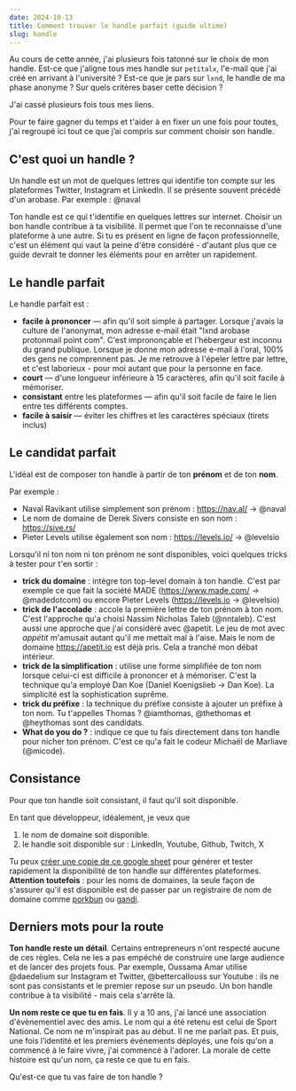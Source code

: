 ```yaml
---
date: 2024-10-13
title: Comment trouver le handle parfait (guide ultime)
slug: handle
---
```


Au cours de cette année, j'ai plusieurs fois tatonné sur le choix de mon handle. Est-ce que j'aligne tous mes handle sur `petitalx`, l'e-mail que j'ai créé en arrivant à l'université ? Est-ce que je pars sur `lxnd`, le handle de ma phase anonyme ? Sur quels critères baser cette décision ?

J'ai cassé plusieurs fois tous mes liens. 

Pour te faire gagner du temps et t'aider à en fixer un une fois pour toutes, j'ai regroupé ici tout ce que j’ai compris sur comment choisir son handle.

## C'est quoi un handle ? 

Un handle est un mot de quelques lettres qui identifie ton compte sur les plateformes Twitter, Instagram et LinkedIn. Il se présente souvent précédé d'un arobase. Par exemple : @naval

Ton handle est ce qui t'identifie en quelques lettres sur internet. Choisir un bon handle contribue à ta visibilité. Il permet que l'on te reconnaisse d'une plateforme à une autre. Si tu es présent en ligne de façon professionnelle, c'est un élément qui vaut la peine d'être considéré - d'autant plus que ce guide devrait te donner les éléments pour en arrêter un rapidement.

## Le handle parfait

Le handle parfait est : 
- **facile à prononcer** — afin qu'il soit simple à partager. Lorsque j'avais la culture de l'anonymat, mon adresse e-mail était "lxnd arobase protonmail point com". C'est imprononçable et l'hébergeur est inconnu du grand publique. Lorsque je donne mon adresse e-mail à l'oral, 100% des gens ne comprennent pas. Je me retrouve à l'épeler lettre par lettre, et c'est laborieux - pour moi autant que pour la personne en face.
- **court** — d'une longueur inférieure à 15 caractères, afin qu'il soit facile à mémoriser. 
- **consistant** entre les plateformes — afin qu'il soit facile de faire le lien entre tes différents comptes.
- **facile à saisir** — éviter les chiffres et les caractères spéciaux (tirets inclus)

## Le candidat parfait

L'idéal est de composer ton handle à partir de ton **prénom** et de ton **nom**.

Par exemple : 
- Naval Ravikant utilise simplement son prénom : https://nav.al/ → @naval
- Le nom de domaine de Derek Sivers consiste en son nom : https://sive.rs/
- Pieter Levels utilise également son nom : https://levels.io/ → @levelsio

Lorsqu'il ni ton nom ni ton prénom ne sont disponibles, voici quelques tricks à tester pour t'en sortir : 
- **trick du domaine** : intègre ton top-level domain à ton handle. C'est par exemple ce que fait la société MADE (https://www.made.com/ → @madedotcom) ou encore Pieter Levels (https://levels.io → @levelsio)
- **trick de l'accolade** : accole la première lettre de ton prénom à ton nom. C'est l'approche qu'a choisi Nassim Nicholas Taleb (@nntaleb). C'est aussi une approche que j'ai considéré avec @apetit. Le jeu de mot avec _appétit_ m'amusait autant qu'il me mettait mal à l'aise. Mais le nom de domaine https://apetit.io est déjà pris. Cela a tranché mon débat intérieur.
- **trick de la simplification** : utilise une forme simplifiée de ton nom lorsque celui-ci est difficile à prononcer et à mémoriser. C'est la technique qu'a employé Dan Koe (Daniel Koenigslieb → Dan Koe). La simplicité est la sophistication suprême.
- **trick du préfixe** : la technique du préfixe consiste à ajouter un préfixe à ton nom. Tu t'appelles Thomas ? @iamthomas, @thethomas et @heythomas sont des candidats.
- **What do you do ?** : indique ce que tu fais directement dans ton handle pour nicher ton prénom. C'est ce qu'a fait le codeur Michaël de Marliave (@micode). 

## Consistance

Pour que ton handle soit consistant, il faut qu'il soit disponible. 

En tant que développeur, idéalement, je veux que 
1) le nom de domaine soit disponible. 
2) le handle soit disponible sur : LinkedIn, Youtube, Github, Twitch, X

Tu peux [créer une copie de ce google sheet](https://docs.google.com/spreadsheets/d/1-oIRckVfmfAKH3-h9Q9Wc8TDGZuPbqLQdUthFrFTkjw/edit?usp=sharing) pour générer et tester rapidement la disponibilité de ton handle sur différentes plateformes. **Attention toutefois** : pour les noms de domaines, la seule façon de s'assurer qu'il est disponible est de passer par un registraire de nom de domaine comme [porkbun](https://porkbun.com/) ou [gandi](https://www.gandi.net/fr).

## Derniers mots pour la route

**Ton handle reste un détail**. Certains entrepreneurs n'ont respecté aucune de ces règles. Cela ne les a pas empéché de construire une large audience et de lancer des projets fous. Par exemple, Oussama Amar utilise @daedelium sur Instagram et Twitter, @bettercallouss sur Youtube : ils ne sont pas consistants et le premier repose sur un pseudo. Un bon handle contribue à ta visibilité - mais cela s'arrête là.

**Un nom reste ce que tu en fais**. Il y a 10 ans, j'ai lancé une association d'évènementiel avec des amis. Le nom qui a été retenu est celui de Sport National. Ce nom ne m'inspirait pas au début. Il ne me parlait pas. Et puis, une fois l’identité et les premiers événements déployés, une fois qu'on a commencé à le faire vivre, j'ai commencé à l'adorer. La morale de cette histoire est qu'un nom, ça reste ce que tu en fais. 

Qu'est-ce que tu vas faire de ton handle ?